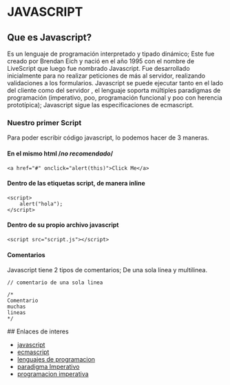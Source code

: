 # JAVASCRIPT
## Que es Javascript?
Es un lenguaje de programación interpretado y tipado dinámico; Este fue creado por Brendan Eich y nació en el año 1995 con el nombre de LiveScript que luego fue nombrado Javascript. Fue desarrollado inicialmente para no realizar peticiones de más al servidor, realizando validaciones a los formularios. Javascript se puede ejecutar tanto en el lado del cliente como del servidor , el lenguaje soporta múltiples paradigmas de programación (imperativo, poo, programación funcional y poo con herencia prototípica); Javascript sigue las especificaciones de ecmascript.

### Nuestro primer Script
Para poder escribir código javascript, lo podemos hacer de 3 maneras.

#### En el mismo html /*no recomendado*/
```
<a href="#" onclick="alert(this)">Click Me</a>
```

#### Dentro de las etiquetas script, de manera inline
```
<script>
    alert("hola");
</script>
```

#### Dentro de su propio archivo javascript
```
<script src="script.js"></script>
```

#### Comentarios
Javascript tiene 2 tipos de comentarios; De una sola linea y multilinea.
```
// comentario de una sola linea
```

```
/*
Comentario
muchas 
lineas
*/
```


## Enlaces de interes
* [javascript](https://es.wikipedia.org/wiki/JavaScript)
* [ecmascript](https://es.wikipedia.org/wiki/ECMAScript)
* [lenguajes de programacion](https://es.wikipedia.org/wiki/Lenguaje_de_programaci%C3%B3n)
* [paradigma Imperativo](https://kevinldp.wordpress.com/paradigma-imperativo/)
* [programacion imperativa](http://www.dccia.ua.es/dccia/inf/asignaturas/LPP/2010-2011/clases-domingo/sesion20.html)
